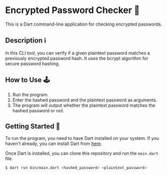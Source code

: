 # Encrypted Password Checker 🔐

This is a Dart command-line application for checking encrypted passwords.

## Description ℹ️

In this CLI tool, you can verify if a given plaintext password matches a previously encrypted password hash. It uses the bcrypt algorithm for secure password hashing.

## How to Use 🕹️

1. Run the program.
2. Enter the hashed password and the plaintext password as arguments.
3. The program will output whether the plaintext password matches the hashed password or not.

## Getting Started 🚀

To run the program, you need to have Dart installed on your system. If you haven't already, you can install Dart from [here](https://dart.dev/get-dart).

Once Dart is installed, you can clone this repository and run the `main.dart` file.

```bash
$ dart run bin/main.dart <hashed_password> <plaintext_password>
